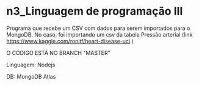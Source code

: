 # n3_Linguagem de programação III

Programa que recebe um CSV com dados para serem importados para o MongoDB.
No caso, foi importando um csv da tabela Pressão arterial (link https://www.kaggle.com/ronitf/heart-disease-uci.)

O CÓDIGO ESTÁ NO BRANCH "MASTER"

Linguagem: Nodejs

DB: MongoDB Atlas
